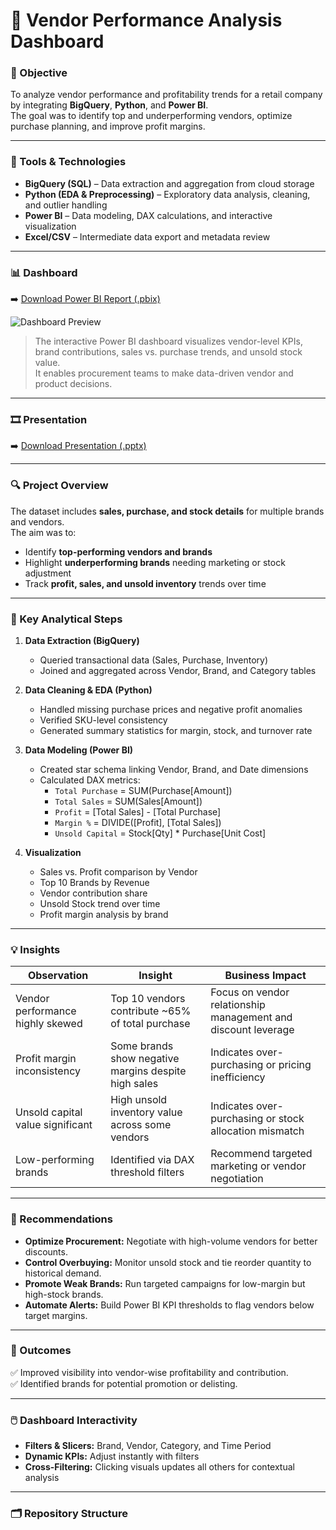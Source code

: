 # 🏬 Vendor Performance Analysis Dashboard

### 🎯 Objective
To analyze vendor performance and profitability trends for a retail company by integrating **BigQuery**, **Python**, and **Power BI**.  
The goal was to identify top and underperforming vendors, optimize purchase planning, and improve profit margins.

---

### 🧰 Tools & Technologies
- **BigQuery (SQL)** – Data extraction and aggregation from cloud storage  
- **Python (EDA & Preprocessing)** – Exploratory data analysis, cleaning, and outlier handling  
- **Power BI** – Data modeling, DAX calculations, and interactive visualization  
- **Excel/CSV** – Intermediate data export and metadata review  

---

### 📊 Dashboard
 
➡️ [Download Power BI Report (.pbix)](./vendor.pbix)

![Dashboard Preview](./Reports/dashboard_preview.png)

> The interactive Power BI dashboard visualizes vendor-level KPIs, brand contributions, sales vs. purchase trends, and unsold stock value.  
> It enables procurement teams to make data-driven vendor and product decisions.

---

### 🎞️ Presentation

➡️ [Download Presentation (.pptx)](./Vendor_performance.pptx)

---

### 🔍 Project Overview
The dataset includes **sales, purchase, and stock details** for multiple brands and vendors.  
The aim was to:
- Identify **top-performing vendors and brands**  
- Highlight **underperforming brands** needing marketing or stock adjustment  
- Track **profit, sales, and unsold inventory** trends over time  

---

### 🧩 Key Analytical Steps

1. **Data Extraction (BigQuery)**
   - Queried transactional data (Sales, Purchase, Inventory)  
   - Joined and aggregated across Vendor, Brand, and Category tables  

2. **Data Cleaning & EDA (Python)**
   - Handled missing purchase prices and negative profit anomalies  
   - Verified SKU-level consistency  
   - Generated summary statistics for margin, stock, and turnover rate  

3. **Data Modeling (Power BI)**
   - Created star schema linking Vendor, Brand, and Date dimensions  
   - Calculated DAX metrics:
     - `Total Purchase` = SUM(Purchase[Amount])  
     - `Total Sales` = SUM(Sales[Amount])  
     - `Profit` = [Total Sales] - [Total Purchase]  
     - `Margin %` = DIVIDE([Profit], [Total Sales])  
     - `Unsold Capital` = Stock[Qty] * Purchase[Unit Cost]  

4. **Visualization**
   - Sales vs. Profit comparison by Vendor  
   - Top 10 Brands by Revenue  
   - Vendor contribution share  
   - Unsold Stock trend over time  
   - Profit margin analysis by brand  

---

### 💡 Insights

| Observation | Insight | Business Impact |
|--------------|----------|----------------|
| Vendor performance highly skewed | Top 10 vendors contribute ~65% of total purchase | Focus on vendor relationship management and discount leverage |
| Profit margin inconsistency | Some brands show negative margins despite high sales | Indicates over-purchasing or pricing inefficiency |
| Unsold capital value significant | High unsold inventory value across some vendors | Indicates over-purchasing or stock allocation mismatch |
| Low-performing brands | Identified via DAX threshold filters | Recommend targeted marketing or vendor negotiation |

---

### 🧠 Recommendations
- **Optimize Procurement:** Negotiate with high-volume vendors for better discounts.  
- **Control Overbuying:** Monitor unsold stock and tie reorder quantity to historical demand.  
- **Promote Weak Brands:** Run targeted campaigns for low-margin but high-stock brands.  
- **Automate Alerts:** Build Power BI KPI thresholds to flag vendors below target margins.

---

### 🚀 Outcomes
✅ Improved visibility into vendor-wise profitability and contribution.  
✅ Identified brands for potential promotion or delisting.  


---

### 🖱️ Dashboard Interactivity
- **Filters & Slicers:** Brand, Vendor, Category, and Time Period  
- **Dynamic KPIs:** Adjust instantly with filters    
- **Cross-Filtering:** Clicking visuals updates all others for contextual analysis  



---

### 🗂️ Repository Structure
